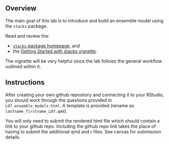 ## Overview

The main goal of this lab is to introduce and build an ensemble model using the `stacks` package.

Read and review the: 

- [`stacks` package homepage](https://stacks.tidymodels.org/index.html), and
- the [Getting Started with stacks vignette](https://stacks.tidymodels.org/articles/basics.html).

The vignette will be very helpful since the lab follows the general workflow outlined within it.

## Instructions

After creating your own github repository and connecting it to your RStudio, you should work through the questions provided in `LO7_ensemble_models.html`. A template is provided (rename as `lastname_firstname_L07.qmd`).

You will only need to submit the rendered html file which should contain a link to your github repo. Including the github repo link takes the place of having to submit the additional qmd and r files. See canvas for submission details.
